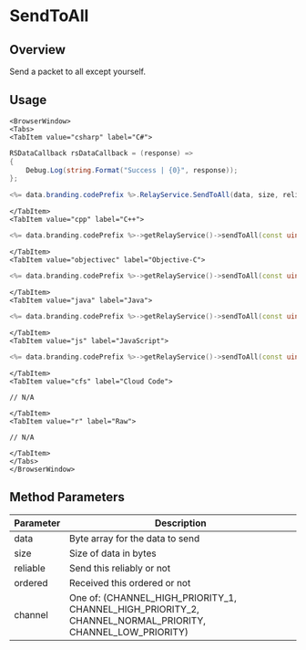 # SendToAll
## Overview
Send a packet to all except yourself.

## Usage

```mdx-code-block
<BrowserWindow>
<Tabs>
<TabItem value="csharp" label="C#">
```

```csharp
RSDataCallback rsDataCallback = (response) =>
{
    Debug.Log(string.Format("Success | {0}", response));  
};

<%= data.branding.codePrefix %>.RelayService.SendToAll(data, size, reliable, ordered, channel);
```

```mdx-code-block
</TabItem>
<TabItem value="cpp" label="C++">
```

```cpp
<%= data.branding.codePrefix %>->getRelayService()->sendToAll(const uint8_t* in_data, int in_size, bool in_reliable, bool in_ordered, eRelayChannel in_channel);
```

```mdx-code-block
</TabItem>
<TabItem value="objectivec" label="Objective-C">
```

```cpp
<%= data.branding.codePrefix %>->getRelayService()->sendToAll(const uint8_t* in_data, int in_size, bool in_reliable, bool in_ordered, eRelayChannel in_channel);
```

```mdx-code-block
</TabItem>
<TabItem value="java" label="Java">
```

```cpp
<%= data.branding.codePrefix %>->getRelayService()->sendToAll(const uint8_t* in_data, int in_size, bool in_reliable, bool in_ordered, eRelayChannel in_channel);
```

```mdx-code-block
</TabItem>
<TabItem value="js" label="JavaScript">
```

```cpp
<%= data.branding.codePrefix %>->getRelayService()->sendToAll(const uint8_t* in_data, int in_size, bool in_reliable, bool in_ordered, eRelayChannel in_channel);
```

```mdx-code-block
</TabItem>
<TabItem value="cfs" label="Cloud Code">
```

```cfscript
// N/A
```

```mdx-code-block
</TabItem>
<TabItem value="r" label="Raw">
```

```cfscript
// N/A
```

```mdx-code-block
</TabItem>
</Tabs>
</BrowserWindow>
```

## Method Parameters
Parameter | Description
--------- | -----------
data | Byte array for the data to send
size | Size of data in bytes
reliable | Send this reliably or not
ordered | Received this ordered or not
channel | One of: (CHANNEL_HIGH_PRIORITY_1, CHANNEL_HIGH_PRIORITY_2, CHANNEL_NORMAL_PRIORITY, CHANNEL_LOW_PRIORITY)


